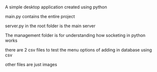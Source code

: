 A simple desktop application created using python

main.py contains the entire project

server.py in the root folder is the main server

The management folder is for understanding how socketing in python works

there are 2 csv files to test the menu options of adding in database using csv

other files are just images
